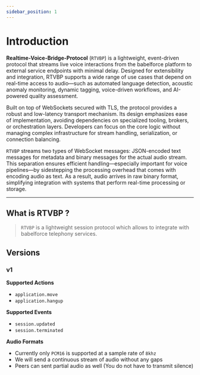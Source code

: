 ```yaml
---
sidebar_position: 1
---
```


# Introduction

**Realtime-Voice-Bridge-Protocol** (`RTVBP`) is a lightweight, event-driven protocol that streams live voice interactions from the babelforce platform to external service endpoints with minimal delay. Designed for extensibility and integration, RTVBP supports a wide range of use cases that depend on real-time access to audio—such as automated language detection, acoustic anomaly monitoring, dynamic tagging, voice-driven workflows, and AI-powered quality assessment.

Built on top of WebSockets secured with TLS, the protocol provides a robust and low-latency transport mechanism. Its design emphasizes ease of implementation, avoiding dependencies on specialized tooling, brokers, or orchestration layers. Developers can focus on the core logic without managing complex infrastructure for stream handling, serialization, or connection balancing.

`RTVBP` streams two types of WebSocket messages: JSON-encoded text messages for metadata and binary messages for the actual audio stream. This separation ensures efficient handling—especially important for voice pipelines—by sidestepping the processing overhead that comes with encoding audio as text. As a result, audio arrives in raw binary format, simplifying integration with systems that perform real-time processing or storage.

---

## What is RTVBP ?

> `RTVBP` is a lightweight session protocol which allows to integrate with babelforce
telephony services.

## Versions

### v1

**Supported Actions**

- `application.move`
- `application.hangup`

**Supported Events**

- `session.updated`
- `session.terminated`

**Audio Formats**

- Currently only `PCM16` is supported at a sample rate of `8khz`
- We will send a continuous stream of audio without any gaps
- Peers can sent partial audio as well (You do not have to transmit silence)

